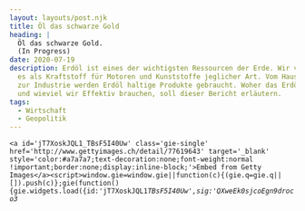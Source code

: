 ```yaml
---
layout: layouts/post.njk
title: Öl das schwarze Gold
heading: |
  Öl das schwarze Gold. 
  (In Progress)
date: 2020-07-19
description: Erdöl ist eines der wichtigsten Ressourcen der Erde. Wir verwenden
  es als Kraftstoff für Motoren und Kunststoffe jeglicher Art. Vom Haushalt bis
  zur Industrie werden Erdöl haltige Produkte gebraucht. Woher das Erdöl stammt
  und wieviel wir Effektiv brauchen, soll dieser Bericht erläutern.
tags:
  - Wirtschaft
  - Geopolitik
---
```

`<a id='jT7XoskJQL1_TBsF5I40Uw' class='gie-single' href='http://www.gettyimages.ch/detail/77619643' target='_blank' style='color:#a7a7a7;text-decoration:none;font-weight:normal !important;border:none;display:inline-block;'>Embed from Getty Images</a><script>window.gie=window.gie||function(c){(gie.q=gie.q||[]).push(c)};gie(function(){gie.widgets.load({id:'jT7XoskJQL1`*`TBsF5I40Uw',sig:'QXweEk0sjcoEgn9droco3`*